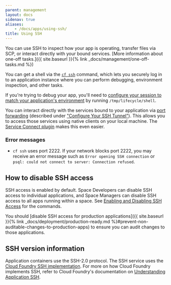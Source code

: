 ```yaml
---
parent: management
layout: docs
sidenav: true
aliases: 
    - /docs/apps/using-ssh/
title: Using SSH
---
```


You can use SSH to inspect how your app is operating, transfer files via SCP, or interact directly with your bound services. [More information about one-off tasks.]({{ site.baseurl }}{% link _docs/management/one-off-tasks.md %})

You can get a shell via the [`cf
ssh`](https://docs.cloudfoundry.org/devguide/deploy-apps/ssh-apps.html#ssh-command)
command, which lets you securely log in to an application instance where you can
perform debugging, environment inspection, and other tasks.

If you're trying to debug your app, you'll need to [configure your session to match your application's environment](https://docs.cloudfoundry.org/devguide/deploy-apps/ssh-apps.html#ssh-env) by running `/tmp/lifecycle/shell`.

You can interact directly with the services bound to your application via [port forwarding](https://docs.cloudfoundry.org/devguide/deploy-apps/ssh-services.html) (described under ["Configure Your SSH Tunnel"](https://docs.cloudfoundry.org/devguide/deploy-apps/ssh-services.html#ssh-tunnel)). This allows you to access those services using native clients on your local machine. The [Service Connect plugin](https://github.com/18F/cf-service-connect#readme) makes this even easier.

### Error messages

* `cf ssh` uses port 2222. If your network blocks port 2222, you may receive an error message such as `Error opening SSH connection` or `psql: could not connect to server: Connection refused`.

## How to disable SSH access

SSH access is enabled by default. Space Developers can disable SSH access to individual applications, and Space Managers can disable SSH access to all apps running within a space. See [Enabling and Disabling SSH Access](https://docs.cloudfoundry.org/devguide/deploy-apps/ssh-apps.html#enable-disable-ssh) for the commands.

You should [disable SSH access for production applications]({{ site.baseurl }}{% link _docs/deployment/production-ready.md %}#prevent-non-auditable-changes-to-production-apps) to ensure you can audit changes to those applications.

## SSH version information 

Application containers use the SSH-2.0 protocol. The SSH service uses the [Cloud Foundry SSH implementation](https://github.com/cloudfoundry/diego-ssh). For more on how Cloud Foundry implements SSH, refer to Cloud Foundry's documentation on [Understanding Application SSH](https://docs.cloudfoundry.org/concepts/diego/ssh-conceptual.html).


